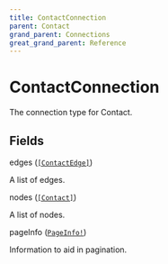 ```yaml
---
title: ContactConnection
parent: Contact
grand_parent: Connections
great_grand_parent: Reference
---
```


# ContactConnection

The connection type for Contact.

## Fields

<div class="field-entry ">
  <span id="edges" class="field-name anchored">edges (<code><a href="/docs/reference/connection_type/contact/contact_edge">[ContactEdge]</a></code>)</span>

  <div class="description-wrapper">
   <p>A list of edges.</p>

  </div>
</div>

<div class="field-entry ">
  <span id="nodes" class="field-name anchored">nodes (<code><a href="/docs/reference/object/contact">[Contact]</a></code>)</span>

  <div class="description-wrapper">
   <p>A list of nodes.</p>

  </div>
</div>

<div class="field-entry ">
  <span id="page_info" class="field-name anchored">pageInfo (<code><a href="/docs/reference/object/page_info">PageInfo!</a></code>)</span>

  <div class="description-wrapper">
   <p>Information to aid in pagination.</p>

  </div>
</div>

